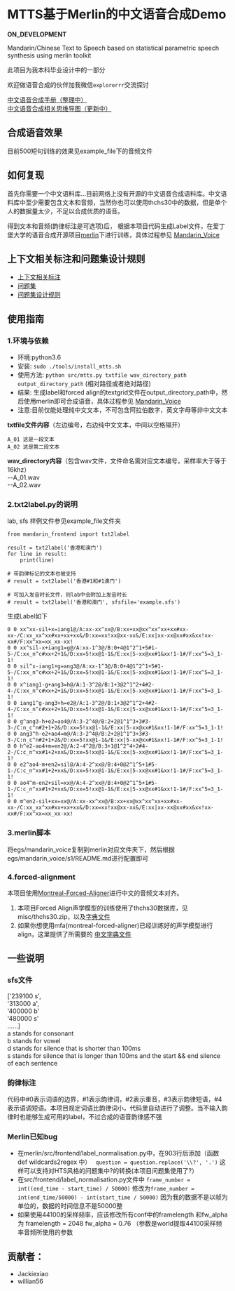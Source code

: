 # MTTS基于Merlin的中文语音合成Demo

**ON_DEVELOPMENT**

Mandarin/Chinese Text to Speech based on statistical parametric speech synthesis using merlin toolkit

此项目为我本科毕业设计中的一部分

欢迎做语音合成的伙伴加我微信`explorerrr`交流探讨

[中文语音合成手册（整理中）](http://mtts.readthedocs.io/zh_CN/latest/#)  
[中文语音合成相关思维导图（更新中）](http://naotu.baidu.com/file/efd4f580e80ed57c7bef115f2d7d5813?token=9b6dd5d2e4bc5b95)  

## 合成语音效果

目前500短句训练的效果见example_file下的音频文件

## 如何复现

首先你需要一个中文语料库...目前网络上没有开源的中文语音合成语料库。中文语料库中至少需要包含文本和音频，当然你也可以使用thchs30中的数据，但是单个人的数据量太少，不足以合成优质的语音。

得到文本和音频(韵律标注是可选项)后， 根据本项目代码生成Label文件，在爱丁堡大学的语音合成开源项目[merlin](https://github.com/CSTR-Edinburgh/merlin)下进行训练，具体过程参见 [Mandarin_Voice](https://github.com/Jackiexiao/MTTS/tree/master/egs/mandarin_voice/s1)

## 上下文相关标注和问题集设计规则
* [上下文相关标注](https://github.com/Jackiexiao/MTTS/blob/master/misc/mandarin_label.md)
* [问题集](https://github.com/Jackiexiao/MTTS/blob/master/misc/questions-mandarin.hed)
* [问题集设计规则](https://github.com/Jackiexiao/MTTS/blob/master/docs/mddocs/question.md)

## 使用指南
### 1.环境与依赖
* 环境:python3.6
* 安装: `sudo ./tools/install_mtts.sh`
* 使用方法: `python src/mtts.py txtfile wav_directory_path output_directory_path` (相对路径或者绝对路径)
* 结果: 生成label和forced align的textgrid文件在output_directory_path中，然后使用merlin即可合成语音，具体过程参见 [Mandarin_Voice](https://github.com/Jackiexiao/MTTS/tree/master/egs/mandarin_voice/s1)
* 注意:目前仅能处理纯中文文本，不可包含阿拉伯数字，英文字母等非中文文本

**txtfile文件内容**（左边编号，右边纯中文文本，中间以空格隔开）
```
A_01 这是一段文本
A_02 这是第二段文本
```
**wav_directory内容**（包含wav文件，文件命名需对应文本编号，采样率大于等于16khz）  
--A_01.wav  
--A_02.wav  

### 2.txt2label.py的说明

lab, sfs 样例文件参见example_file文件夹

```
from mandarin_frontend import txt2label

result = txt2label('香港和澳门')
for line in result:
    print(line)

# 带韵律标记的文本也被支持
# result = txt2label('香港#1和#1澳门')

# 可加入发音时长文件，则lab中会附加上发音时长
# result = txt2label('香港和澳门', sfsfile='example.sfs')
```

生成Label如下
```
0 0 xx^xx-sil+x=iang1@/A:xx-xx^xx@/B:xx+xx@xx^xx^xx+xx#xx-xx-/C:xx_xx^xx#xx+xx+xx&/D:xx=xx!xx@xx-xx&/E:xx|xx-xx@xx#xx&xx!xx-xx#/F:xx^xx=xx_xx-xx!
0 0 xx^sil-x+iang1=g@/A:xx-1^3@/B:0+4@1^2^1+5#1-5-/C:xx_n^c#xx+2+1&/D:xx=5!xx@1-1&/E:xx|5-xx@xx#1&xx!1-1#/F:xx^5=3_1-1!
0 0 sil^x-iang1+g=ang3@/A:xx-1^3@/B:0+4@1^2^1+5#1-5-/C:xx_n^c#xx+2+1&/D:xx=5!xx@1-1&/E:xx|5-xx@xx#1&xx!1-1#/F:xx^5=3_1-1!
0 0 x^iang1-g+ang3=h@/A:1-3^2@/B:1+3@2^1^2+4#2-4-/C:xx_n^c#xx+2+1&/D:xx=5!xx@1-1&/E:xx|5-xx@xx#1&xx!1-1#/F:xx^5=3_1-1!
0 0 iang1^g-ang3+h=e2@/A:1-3^2@/B:1+3@2^1^2+4#2-4-/C:xx_n^c#xx+2+1&/D:xx=5!xx@1-1&/E:xx|5-xx@xx#1&xx!1-1#/F:xx^5=3_1-1!
0 0 g^ang3-h+e2=ao4@/A:3-2^4@/B:2+2@1^1^3+3#3-3-/C:n_c^n#2+1+2&/D:xx=5!xx@1-1&/E:xx|5-xx@xx#1&xx!1-1#/F:xx^5=3_1-1!
0 0 ang3^h-e2+ao4=m@/A:3-2^4@/B:2+2@1^1^3+3#3-3-/C:n_c^n#2+1+2&/D:xx=5!xx@1-1&/E:xx|5-xx@xx#1&xx!1-1#/F:xx^5=3_1-1!
0 0 h^e2-ao4+m=en2@/A:2-4^2@/B:3+1@1^2^4+2#4-2-/C:c_n^xx#1+2+xx&/D:xx=5!xx@1-1&/E:xx|5-xx@xx#1&xx!1-1#/F:xx^5=3_1-1!
0 0 e2^ao4-m+en2=sil@/A:4-2^xx@/B:4+0@2^1^5+1#5-1-/C:c_n^xx#1+2+xx&/D:xx=5!xx@1-1&/E:xx|5-xx@xx#1&xx!1-1#/F:xx^5=3_1-1!
0 0 ao4^m-en2+sil=xx@/A:4-2^xx@/B:4+0@2^1^5+1#5-1-/C:c_n^xx#1+2+xx&/D:xx=5!xx@1-1&/E:xx|5-xx@xx#1&xx!1-1#/F:xx^5=3_1-1!
0 0 m^en2-sil+xx=xx@/A:xx-xx^xx@/B:xx+xx@xx^xx^xx+xx#xx-xx-/C:xx_xx^xx#xx+xx+xx&/D:xx=xx!xx@xx-xx&/E:xx|xx-xx@xx#xx&xx!xx-xx#/F:xx^xx=xx_xx-xx!
```

### 3.merlin脚本
将egs/mandarin_voice复制到merlin对应文件夹下，然后根据egs/mandarin_voice/s1/README.md进行配置即可

### 4.forced-alignment
本项目使用[Montreal-Forced-Aligner](https://github.com/MontrealCorpusTools/Montreal-Forced-Aligner)进行中文的音频文本对齐。
1. 本项目Forced Align声学模型的训练使用了thchs30数据库，见misc/thchs30.zip，以及[字典文件](https://github.com/Jackiexiao/MTTS/blob/master/misc/mandarin_mtts.lexicon)
2. 如果你想使用mfa(montreal-forced-aligner)已经训练好的声学模型进行align，这里提供了所需要的 [中文字典文件](https://github.com/Jackiexiao/MTTS/blob/master/misc/mandarin-for-montreal-forced-aligner-pre-trained-model.lexicon)

## 一些说明
### sfs文件
['239100 s',   
'313000 a',   
'400000 b'   
'480000 s'   
......]  
a stands for consonant  
b stands for vowel  
d stands for silence that is shorter than 100ms  
s stands for silence that is longer than 100ms and the start && end silence of each sentence  
 
### 韵律标注
代码中#0表示词语的边界，#1表示韵律词，#2表示重音，#3表示韵律短语，#4表示语调短语。本项目规定词语比韵律词小，代码里自动进行了调整。当不输入韵律时也能够生成可用的label，不过合成的语音韵律感不强

### Merlin已知bug
* 在merlin/src/frontend/label_normalisation.py中，在903行后添加（函数 def wildcards2regex 中） ` question = question.replace('\\?', '.')` 这样可以支持对HTS风格的问题集中?的转换(本项目问题集使用了?）
* 在src/frontend/label_normalisation.py文件中 `frame_number = int((end_time - start_time) / 50000)` 修改为`frame_number = int(end_time/50000) - int(start_time / 50000)` 因为我的数据不是以帧为单位的，数据的时间信息不是50000整
* 如果使用44100的采样频率，应该修改所有conf中的framelength 和fw_alpha 为 framelength = 2048 fw_alpha = 0.76 （参数是world提取44100采样频率音频所使用的参数

## 贡献者：
* Jackiexiao
* willian56

